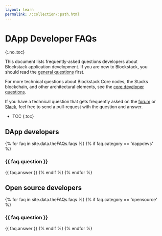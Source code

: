 ```yaml
---
layout: learn
permalink: /:collection/:path.html
---
```

# DApp Developer FAQs
{:.no_toc}

This document lists frequently-asked questions developers about Blockstack application development. If you are new to Blockstack, you should read the [general questions]({{site.baseurl}}/faqs/allFAQs.html) first.

For more technical questions about Blockstack Core nodes, the Stacks blockchain, and other architectural elements, see the [core developer questions]({{site.baseurl}}/core/faq_technical.html).

If you have a technical question that gets frequently asked on the
[forum](https://forum.blockstack.org) or [Slack](https://blockstack.slack.com),
feel free to send a pull-request with the question and answer.

* TOC
{:toc}


## DApp developers

{% for faq in site.data.theFAQs.faqs %}
   {% if faq.category == 'dappdevs' %}
### {{ faq.question }}
{{ faq.answer }}
  {% endif %}
{% endfor %}


## Open source developers

{% for faq in site.data.theFAQs.faqs %}
   {% if faq.category == 'opensource' %}
### {{ faq.question }}
{{ faq.answer }}
  {% endif %}
{% endfor %}
